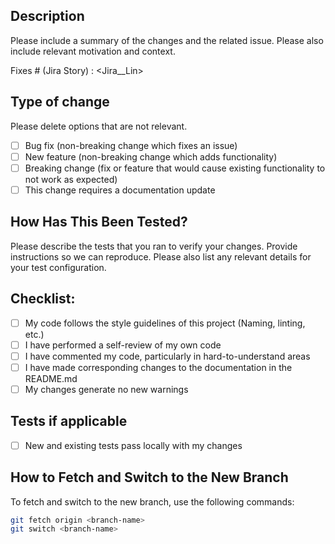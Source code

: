## Description

Please include a summary of the changes and the related issue. Please also include relevant motivation and context.

Fixes # (Jira Story) : <Jira__Lin>

## Type of change

Please delete options that are not relevant.

- [ ] Bug fix (non-breaking change which fixes an issue)
- [ ] New feature (non-breaking change which adds functionality)
- [ ] Breaking change (fix or feature that would cause existing functionality to not work as expected)
- [ ] This change requires a documentation update

## How Has This Been Tested?

Please describe the tests that you ran to verify your changes. Provide instructions so we can reproduce. Please also list any relevant details for your test configuration.


## Checklist:

- [ ] My code follows the style guidelines of this project (Naming, linting, etc.)
- [ ] I have performed a self-review of my own code
- [ ] I have commented my code, particularly in hard-to-understand areas
- [ ] I have made corresponding changes to the documentation in the README.md
- [ ] My changes generate no new warnings

## Tests if applicable
- [ ] New and existing tests pass locally with my changes


## How to Fetch and Switch to the New Branch

To fetch and switch to the new branch, use the following commands:

```sh
git fetch origin <branch-name>
git switch <branch-name>
